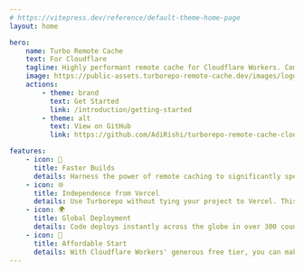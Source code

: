 ```yaml
---
# https://vitepress.dev/reference/default-theme-home-page
layout: home

hero:
    name: Turbo Remote Cache
    text: For Cloudflare
    tagline: Highly performant remote cache for Cloudflare Workers. Completely free and open source.
    image: https://public-assets.turborepo-remote-cache.dev/images/logo.png
    actions:
        - theme: brand
          text: Get Started
          link: /introduction/getting-started
        - theme: alt
          text: View on GitHub
          link: https://github.com/AdiRishi/turborepo-remote-cache-cloudflare

features:
    - icon: 🚀
      title: Faster Builds
      details: Harness the power of remote caching to significantly speed up your builds
    - icon: 🌐
      title: Independence from Vercel
      details: Use Turborepo without tying your project to Vercel. This gives you flexibility in hosting decisions.
    - icon: 🌍
      title: Global Deployment
      details: Code deploys instantly across the globe in over 300 countries, ensuring unmatched performance and reliability.
    - icon: 👛
      title: Affordable Start
      details: With Cloudflare Workers' generous free tier, you can make up to 100,000 requests every day at no cost. It's a cost-effective way to get started and scale your application.
---
```


